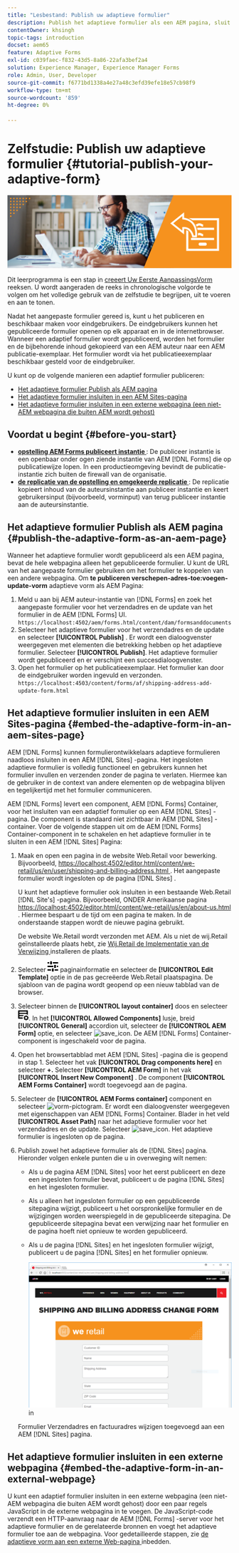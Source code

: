 ```yaml
---
title: "Lesbestand: Publish uw adaptieve formulier"
description: Publish het adaptieve formulier als een AEM pagina, sluit het formulier in op een AEM Sites-pagina of sluit het adaptieve formulier in op een externe webpagina
contentOwner: khsingh
topic-tags: introduction
docset: aem65
feature: Adaptive Forms
exl-id: c039faec-f832-43d5-8a86-22afa3bef2a4
solution: Experience Manager, Experience Manager Forms
role: Admin, User, Developer
source-git-commit: f6771bd1338a4e27a48c3efd39efe18e57cb98f9
workflow-type: tm+mt
source-wordcount: '859'
ht-degree: 0%

---
```


# Zelfstudie: Publish uw adaptieve formulier {#tutorial-publish-your-adaptive-form}

![ Hero-beeld ](do-not-localize/13-publish-your-adaptive-form-small.png)

Dit leerprogramma is een stap in [ creeert Uw Eerste AanpassingsVorm ](https://helpx.adobe.com/experience-manager/6-3/forms/using/create-your-first-adaptive-form.html) reeksen. U wordt aangeraden de reeks in chronologische volgorde te volgen om het volledige gebruik van de zelfstudie te begrijpen, uit te voeren en aan te tonen.

Nadat het aangepaste formulier gereed is, kunt u het publiceren en beschikbaar maken voor eindgebruikers. De eindgebruikers kunnen het gepubliceerde formulier openen op elk apparaat en in de internetbrowser. Wanneer een adaptief formulier wordt gepubliceerd, worden het formulier en de bijbehorende inhoud gekopieerd van een AEM auteur naar een AEM publicatie-exemplaar. Het formulier wordt via het publicatieexemplaar beschikbaar gesteld voor de eindgebruiker.

U kunt op de volgende manieren een adaptief formulier publiceren:

* [Het adaptieve formulier Publish als AEM pagina](../../forms/using/publish-your-adaptive-form.md#publish-the-adaptive-form-as-an-aem-page)
* [Het adaptieve formulier insluiten in een AEM Sites-pagina](#embed-the-adaptive-form-in-an-aem-sites-page)
* [Het adaptieve formulier insluiten in een externe webpagina (een niet-AEM webpagina die buiten AEM wordt gehost)](../../forms/using/publish-your-adaptive-form.md)

## Voordat u begint {#before-you-start}

* **[opstelling AEM Forms publiceert instantie ](https://helpx.adobe.com/experience-manager/6-3/forms/using/installing-configuring-aem-forms-osgi.html)**: De publiceer instantie is een openbaar onder ogen ziende instantie van AEM [!DNL Forms] die op publicatiewijze lopen. In een productieomgeving bevindt de publicatie-instantie zich buiten de firewall van de organisatie.
* **[de replicatie van de opstelling en omgekeerde replicatie ](https://helpx.adobe.com/experience-manager/6-3/help/sites-deploying/replication.html)**: De replicatie kopieert inhoud van de auteursinstantie aan publiceer instantie en keert gebruikersinput (bijvoorbeeld, vorminput) van terug publiceer instantie aan de auteursinstantie.

## Het adaptieve formulier Publish als AEM pagina {#publish-the-adaptive-form-as-an-aem-page}

Wanneer het adaptieve formulier wordt gepubliceerd als een AEM pagina, bevat de hele webpagina alleen het gepubliceerde formulier. U kunt de URL van het aangepaste formulier gebruiken om het formulier te koppelen van een andere webpagina. Om **te publiceren verschepen-adres-toe:voegen-update-vorm** adaptieve vorm als AEM Pagina:

1. Meld u aan bij AEM auteur-instantie van [!DNL Forms] en zoek het aangepaste formulier voor het verzendadres en de update van het formulier in de AEM [!DNL Forms] UI.
   `https://localhost:4502/aem/forms.html/content/dam/formsanddocuments`
1. Selecteer het adaptieve formulier voor het verzendadres en de update en selecteer **[!UICONTROL Publish]** . Er wordt een dialoogvenster weergegeven met elementen die betrekking hebben op het adaptieve formulier. Selecteer **[!UICONTROL Publish]**. Het adaptieve formulier wordt gepubliceerd en er verschijnt een succesdialoogvenster.
1. Open het formulier op het publicatieexemplaar. Het formulier kan door de eindgebruiker worden ingevuld en verzonden.
   `https://localhost:4503/content/forms/af/shipping-address-add-update-form.html`

## Het adaptieve formulier insluiten in een AEM Sites-pagina {#embed-the-adaptive-form-in-an-aem-sites-page}

AEM [!DNL Forms] kunnen formulierontwikkelaars adaptieve formulieren naadloos insluiten in een AEM [!DNL Sites] -pagina. Het ingesloten adaptieve formulier is volledig functioneel en gebruikers kunnen het formulier invullen en verzenden zonder de pagina te verlaten. Hiermee kan de gebruiker in de context van andere elementen op de webpagina blijven en tegelijkertijd met het formulier communiceren.

AEM [!DNL Forms] levert een component, AEM [!DNL Forms] Container, voor het insluiten van een adaptief formulier op een AEM [!DNL Sites] -pagina. De component is standaard niet zichtbaar in AEM [!DNL Sites] -container. Voer de volgende stappen uit om de AEM [!DNL Forms] Container-component in te schakelen en het adaptieve formulier in te sluiten in een AEM [!DNL Sites] Pagina:

1. Maak en open een pagina in de website Web.Retail voor bewerking. Bijvoorbeeld, [ https://localhost:4502/editor.html/content/we-retail/us/en/user/shipping-and-billing-address.html ](https://localhost:4502/editor.html/content/we-retail/us/en/user/shipping-and-billing-address.html). Het aangepaste formulier wordt ingesloten op de pagina [!DNL Sites] .

   U kunt het adaptieve formulier ook insluiten in een bestaande Web.Retail [!DNL Site's] -pagina. Bijvoorbeeld, ONDER Amerikaanse pagina [ https://localhost:4502/editor.html/content/we-retail/us/en/about-us.html ](https://localhost:4502/editor.html/content/we-retail/us/en/about-us.html). Hiermee bespaart u de tijd om een pagina te maken. In de onderstaande stappen wordt de nieuwe pagina gebruikt.

   De website We.Retail wordt verzonden met AEM. Als u niet de wij.Retail geïnstalleerde plaats hebt, zie [ Wij.Retail de Implementatie van de Verwijzing ](https://helpx.adobe.com/experience-manager/6-3/help/sites-developing/we-retail.html) installeren de plaats.

1. Selecteer ![ eigenschappen ](assets/properties.png) paginainformatie en selecteer de **[!UICONTROL Edit Template]** optie in de pas gecreëerde Web.Retail plaatspagina. De sjabloon van de pagina wordt geopend op een nieuw tabblad van de browser.
1. Selecteer binnen de **[!UICONTROL layout container]** doos en selecteer ![ terugkoppel ](assets/feedmanagement.png). In het **[!UICONTROL Allowed Components]** lusje, breid **[!UICONTROL General]** accordion uit, selecteer de **[!UICONTROL AEM Form]** optie, en selecteer ![ save_icon ](assets/save_icon.svg). De AEM [!DNL Forms] Container-component is ingeschakeld voor de pagina.

1. Open het browsertabblad met AEM [!DNL Sites] -pagina die is geopend in stap 1. Selecteer het vak **[!UICONTROL Drag components here]** en selecteer **+.** Selecteer **[!UICONTROL AEM Form]** in het vak **[!UICONTROL Insert New Component]** . De component **[!UICONTROL AEM Forms Container]** wordt toegevoegd aan de pagina.
1. Selecteer de **[!UICONTROL AEM Forms container]** component en selecteer ![ vorm-pictogram ](assets/configure-icon.svg). Er wordt een dialoogvenster weergegeven met eigenschappen van AEM [!DNL Forms] Container. Blader in het veld **[!UICONTROL Asset Path]** naar het adaptieve formulier voor het verzendadres en de update. Selecteer ![ save_icon ](assets/save_icon.svg). Het adaptieve formulier is ingesloten op de pagina.
1. Publish zowel het adaptieve formulier als de [!DNL Sites] pagina. Hieronder volgen enkele punten die u in overweging wilt nemen:

   * Als u de pagina AEM [!DNL Sites] voor het eerst publiceert en deze een ingesloten formulier bevat, publiceert u de pagina [!DNL Sites] en het ingesloten formulier.
   * Als u alleen het ingesloten formulier op een gepubliceerde sitepagina wijzigt, publiceert u het oorspronkelijke formulier en de wijzigingen worden weerspiegeld in de gepubliceerde sitepagina. De gepubliceerde sitepagina bevat een verwijzing naar het formulier en de pagina hoeft niet opnieuw te worden gepubliceerd.
   * Als u de pagina [!DNL Sites] en het ingesloten formulier wijzigt, publiceert u de pagina [!DNL Sites] en het formulier opnieuw.

     ![ bed-in-a-plaats-plaatsen ](assets/embed-in-aem-sites.png) in

   Formulier Verzendadres en factuuradres wijzigen toegevoegd aan een AEM [!DNL Sites] pagina.

## Het adaptieve formulier insluiten in een externe webpagina {#embed-the-adaptive-form-in-an-external-webpage}

U kunt een adaptief formulier insluiten in een externe webpagina (een niet-AEM webpagina die buiten AEM wordt gehost) door een paar regels JavaScript in de externe webpagina in te voegen. De JavaScript-code verzendt een HTTP-aanvraag naar de AEM [!DNL Forms] -server voor het adaptieve formulier en de gerelateerde bronnen en voegt het adaptieve formulier toe aan de webpagina. Voor gedetailleerde stappen, zie [ de adaptieve vorm aan een externe Web-pagina ](/help/forms/using/embed-adaptive-form-external-web-page.md) inbedden.
